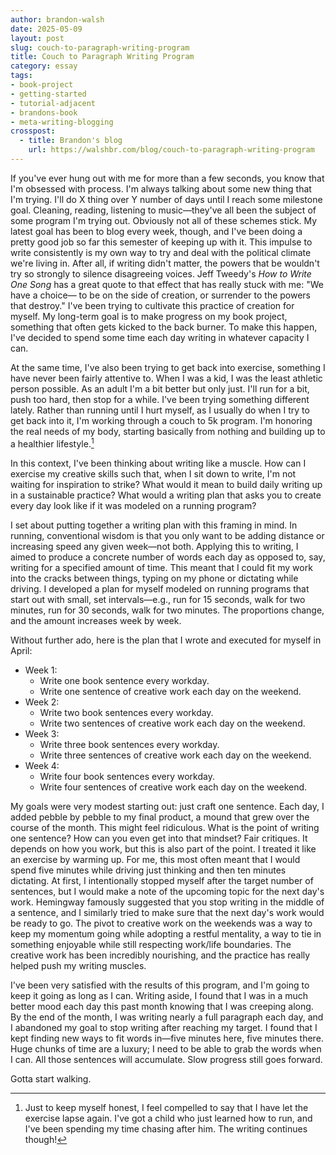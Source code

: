 ```yaml
---
author: brandon-walsh
date: 2025-05-09
layout: post
slug: couch-to-paragraph-writing-program
title: Couch to Paragraph Writing Program
category: essay
tags:
- book-project
- getting-started
- tutorial-adjacent 
- brandons-book
- meta-writing-blogging
crosspost:
  - title: Brandon's blog
    url: https://walshbr.com/blog/couch-to-paragraph-writing-program
---
```

If you've ever hung out with me for more than a few seconds, you know that I'm obsessed with process. I'm always talking about some new thing that I'm trying. I'll do X thing over Y number of days until I reach some milestone goal. Cleaning, reading, listening to music—they've all been the subject of some program I'm trying out. Obviously not all of these schemes stick. My latest goal has been to blog every week, though, and I've been doing a pretty good job so far this semester of keeping up with it. This impulse to write consistently is my own way to try and deal with the political climate we're living in. After all, if writing didn't matter, the powers that be wouldn't try so strongly to silence disagreeing voices. Jeff Tweedy's _How to Write One Song_ has a great quote to that effect that has really stuck with me: "We have a choice— to be on the side of creation, or surrender to the powers that destroy." I've been trying to cultivate this practice of creation for myself. My long-term goal is to make progress on my book project, something that often gets kicked to the back burner. To make this happen, I've decided to spend some time each day writing in whatever capacity I can.


At the same time, I've also been trying to get back into exercise, something I have never been fairly attentive to. When I was a kid, I was the least athletic person possible. As an adult I'm a bit better but only just. I'll run for a bit, push too hard, then stop for a while. I've been trying something different lately. Rather than running until I hurt myself, as I usually do when I try to get back into it, I'm working through a couch to 5k program. I'm honoring the real needs of my body, starting basically from nothing and building up to a healthier lifestyle.[^1] 

In this context, I've been thinking about writing like a muscle. How can I exercise my creative skills such that, when I sit down to write, I'm not waiting for inspiration to strike? What would it mean to build daily writing up in a sustainable practice? What would a writing plan that asks you to create every day look like if it was modeled on a running program?

I set about putting together a writing plan with this framing in mind. In running, conventional wisdom is that you only want to be adding distance or increasing speed any given week—not both. Applying this to writing, I aimed to produce a concrete number of words each day as opposed to, say, writing for a specified amount of time. This meant that I could fit my work into the cracks between things, typing on my phone or dictating while driving. I developed a plan for myself modeled on running programs that start out with small, set intervals—e.g., run for 15 seconds, walk for two minutes, run for 30 seconds, walk for two minutes. The proportions change, and the amount increases week by week. 

Without further ado, here is the plan that I wrote and executed for myself in April: 

* Week 1:
  * Write one book sentence every workday.
  * Write one sentence of creative work each day on the weekend.
* Week 2:
  * Write two book sentences every workday.
  * Write two sentences of creative work each day on the weekend.
* Week 3:
  * Write three book sentences every workday.
  * Write three sentences of creative work each day on the weekend.
* Week 4:
  * Write four book sentences every workday.
  * Write four sentences of creative work each day on the weekend.

My goals were very modest starting out: just craft one sentence. Each day, I added pebble by pebble to my final product, a mound that grew over the course of the month. This might feel ridiculous. What is the point of writing one sentence? How can you even get into that mindset? Fair critiques. It depends on how you work, but this is also part of the point. I treated it like an exercise by warming up. For me, this most often meant that I would spend five minutes while driving just thinking and then ten minutes dictating. At first, I intentionally stopped myself after the target number of sentences, but I would make a note of the upcoming topic for the next day's work. Hemingway famously suggested that you stop writing in the middle of a sentence, and I similarly tried to make sure that the next day's work would be ready to go. The pivot to creative work on the weekends was a way to keep my momentum going while adopting a restful mentality, a way to tie in something enjoyable while still respecting work/life boundaries. The creative work has been incredibly nourishing, and the practice has really helped push my writing muscles.

I've been very satisfied with the results of this program, and I'm going to keep it going as long as I can. Writing aside, I found that I was in a much better mood each day this past month knowing that I was creeping along. By the end of the month, I was writing nearly a full paragraph each day, and I abandoned my goal to stop writing after reaching my target. I found that I kept finding new ways to fit words in—five minutes here, five minutes there. Huge chunks of time are a luxury; I need to be able to grab the words when I can. All those sentences will accumulate. Slow progress still goes forward. 

Gotta start walking.

[^1]: Just to keep myself honest, I feel compelled to say that I have let the exercise lapse again. I've got a child who just learned how to run, and I've been spending my time chasing after him. The writing continues though!

